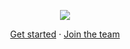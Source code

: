 <p align="center">
  <a href="https://gorontalohosting.com">
    <img src="https://www.gorontalohosting.com/assets/img/favicon.png">
  </a>
</p>

<p align="center">
  <a href="https://gorontalohosting.com">Get started</a> ·
  <a href="https://gorontalohosting.com/careers">Join the team</a>
</p>
